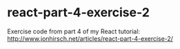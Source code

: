 # react-part-4-exercise-2
Exercise code from part 4 of my React tutorial: http://www.jonhirsch.net/articles/react-part-4-exercise-2/
